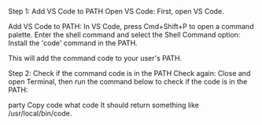 Step 1: Add VS Code to PATH
Open VS Code:
First, open VS Code.

Add VS Code to PATH:
In VS Code, press Cmd+Shift+P to open a command palette. Enter the shell command and select the Shell Command option: Install the 'code' command in the PATH.

This will add the command code to your user's PATH.

Step 2: Check if the command code is in the PATH
Check again:
Close and open Terminal, then run the command below to check if the code is in the PATH:

party
Copy code
what code
It should return something like /usr/local/bin/code.
